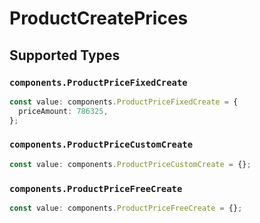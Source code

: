 # ProductCreatePrices


## Supported Types

### `components.ProductPriceFixedCreate`

```typescript
const value: components.ProductPriceFixedCreate = {
  priceAmount: 786325,
};
```

### `components.ProductPriceCustomCreate`

```typescript
const value: components.ProductPriceCustomCreate = {};
```

### `components.ProductPriceFreeCreate`

```typescript
const value: components.ProductPriceFreeCreate = {};
```


